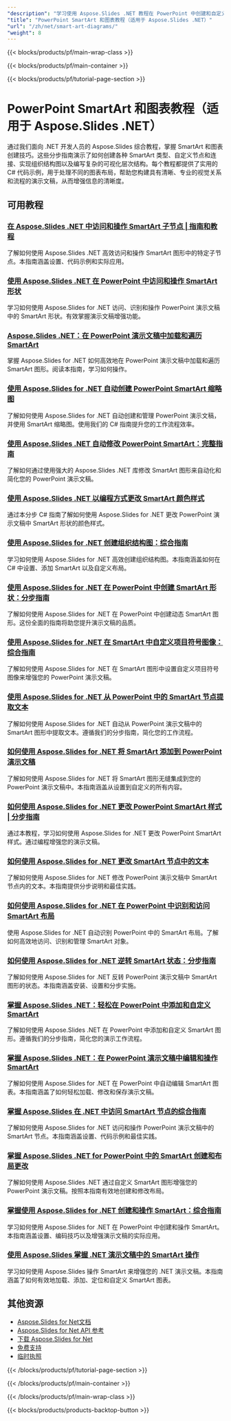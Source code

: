 ```yaml
---
"description": "学习使用 Aspose.Slides .NET 教程在 PowerPoint 中创建和自定义 SmartArt 图形、图表和视觉层次结构。"
"title": "PowerPoint SmartArt 和图表教程（适用于 Aspose.Slides .NET）"
"url": "/zh/net/smart-art-diagrams/"
"weight": 8
---
```


{{< blocks/products/pf/main-wrap-class >}}

{{< blocks/products/pf/main-container >}}

{{< blocks/products/pf/tutorial-page-section >}}
# PowerPoint SmartArt 和图表教程（适用于 Aspose.Slides .NET）

通过我们面向 .NET 开发人员的 Aspose.Slides 综合教程，掌握 SmartArt 和图表创建技巧。这些分步指南演示了如何创建各种 SmartArt 类型、自定义节点和连接、实现组织结构图以及编写复杂的可视化层次结构。每个教程都提供了实用的 C# 代码示例，用于处理不同的图表布局，帮助您构建具有清晰、专业的视觉关系和流程的演示文稿，从而增强信息的清晰度。

## 可用教程

### [在 Aspose.Slides .NET 中访问和操作 SmartArt 子节点 | 指南和教程](./access-smartart-child-node-asposeslides-net/)
了解如何使用 Aspose.Slides .NET 高效访问和操作 SmartArt 图形中的特定子节点。本指南涵盖设置、代码示例和实际应用。

### [使用 Aspose.Slides .NET 在 PowerPoint 中访问和操作 SmartArt 形状](./aspose-slides-net-access-smartart-shapes/)
学习如何使用 Aspose.Slides for .NET 访问、识别和操作 PowerPoint 演示文稿中的 SmartArt 形状。有效掌握演示文稿增强功能。

### [Aspose.Slides .NET：在 PowerPoint 演示文稿中加载和遍历 SmartArt](./aspose-slides-net-smartart-traversal/)
掌握 Aspose.Slides for .NET 如何高效地在 PowerPoint 演示文稿中加载和遍历 SmartArt 图形。阅读本指南，学习如何操作。

### [使用 Aspose.Slides for .NET 自动创建 PowerPoint SmartArt 缩略图](./master-powerpoint-automation-smartart-thumbnails-aspose-slides-dotnet/)
了解如何使用 Aspose.Slides for .NET 自动创建和管理 PowerPoint 演示文稿，并使用 SmartArt 缩略图。使用我们的 C# 指南提升您的工作流程效率。

### [使用 Aspose.Slides .NET 自动修改 PowerPoint SmartArt：完整指南](./master-powerpoint-smartart-aspose-slides-net/)
了解如何通过使用强大的 Aspose.Slides .NET 库修改 SmartArt 图形来自动化和简化您的 PowerPoint 演示文稿。

### [使用 Aspose.Slides .NET 以编程方式更改 SmartArt 颜色样式](./change-smartart-color-style-aspose-slides-net/)
通过本分步 C# 指南了解如何使用 Aspose.Slides for .NET 更改 PowerPoint 演示文稿中 SmartArt 形状的颜色样式。

### [使用 Aspose.Slides for .NET 创建组织结构图：综合指南](./create-organization-chart-aspose-slides-net/)
学习如何使用 Aspose.Slides for .NET 高效创建组织结构图。本指南涵盖如何在 C# 中设置、添加 SmartArt 以及自定义布局。

### [使用 Aspose.Slides for .NET 在 PowerPoint 中创建 SmartArt 形状：分步指南](./create-smartart-shapes-aspose-slides-net/)
了解如何使用 Aspose.Slides for .NET 在 PowerPoint 中创建动态 SmartArt 图形。这份全面的指南将助您提升演示文稿的品质。

### [使用 Aspose.Slides for .NET 在 SmartArt 中自定义项目符号图像：综合指南](./custom-bullet-image-smartart-aspose-slides-net/)
了解如何使用 Aspose.Slides for .NET 在 SmartArt 图形中设置自定义项目符号图像来增强您的 PowerPoint 演示文稿。

### [使用 Aspose.Slides for .NET 从 PowerPoint 中的 SmartArt 节点提取文本](./extract-text-smartart-aspose-slides-net/)
了解如何使用 Aspose.Slides for .NET 自动从 PowerPoint 演示文稿中的 SmartArt 图形中提取文本。遵循我们的分步指南，简化您的工作流程。

### [如何使用 Aspose.Slides for .NET 将 SmartArt 添加到 PowerPoint 演示文稿](./add-smartart-ppt-aspose-slides-net/)
了解如何使用 Aspose.Slides for .NET 将 SmartArt 图形无缝集成到您的 PowerPoint 演示文稿中。本指南涵盖从设置到自定义的所有内容。

### [如何使用 Aspose.Slides for .NET 更改 PowerPoint SmartArt 样式 | 分步指南](./change-powerpoint-smartart-styles-aspose-slides-net/)
通过本教程，学习如何使用 Aspose.Slides for .NET 更改 PowerPoint SmartArt 样式。通过编程增强您的演示文稿。

### [如何使用 Aspose.Slides for .NET 更改 SmartArt 节点中的文本](./change-text-smartart-node-aspose-slides-net/)
了解如何使用 Aspose.Slides for .NET 修改 PowerPoint 演示文稿中 SmartArt 节点内的文本。本指南提供分步说明和最佳实践。

### [如何使用 Aspose.Slides for .NET 在 PowerPoint 中识别和访问 SmartArt 布局](./identify-smartart-layouts-aspose-slides-net/)
使用 Aspose.Slides for .NET 自动识别 PowerPoint 中的 SmartArt 布局。了解如何高效地访问、识别和管理 SmartArt 对象。

### [如何使用 Aspose.Slides for .NET 逆转 SmartArt 状态：分步指南](./reverse-smartart-state-aspose-slides-dotnet/)
了解如何使用 Aspose.Slides for .NET 反转 PowerPoint 演示文稿中 SmartArt 图形的状态。本指南涵盖安装、设置和分步实施。

### [掌握 Aspose.Slides .NET：轻松在 PowerPoint 中添加和自定义 SmartArt](./aspose-slides-net-smartart-powerpoint/)
了解如何使用 Aspose.Slides .NET 在 PowerPoint 中添加和自定义 SmartArt 图形。遵循我们的分步指南，简化您的演示工作流程。

### [掌握 Aspose.Slides .NET：在 PowerPoint 演示文稿中编辑和操作 SmartArt](./aspose-slides-net-smartart-presentation-editing/)
了解如何使用 Aspose.Slides for .NET 在 PowerPoint 中自动编辑 SmartArt 图表。本指南涵盖了如何轻松加载、修改和保存演示文稿。

### [掌握 Aspose.Slides 在 .NET 中访问 SmartArt 节点的综合指南](./master-aspose-slides-smartart-node-access-dotnet/)
了解如何使用 Aspose.Slides for .NET 访问和操作 PowerPoint 演示文稿中的 SmartArt 节点。本指南涵盖设置、代码示例和最佳实践。

### [掌握 Aspose.Slides .NET for PowerPoint 中的 SmartArt 创建和布局更改](./mastering-smartart-aspose-slides-net/)
了解如何使用 Aspose.Slides .NET 通过自定义 SmartArt 图形增强您的 PowerPoint 演示文稿。按照本指南有效地创建和修改布局。

### [掌握使用 Aspose.Slides for .NET 创建和操作 SmartArt：综合指南](./aspose-slides-smartart-creation-manipulation/)
学习如何使用 Aspose.Slides for .NET 在 PowerPoint 中创建和操作 SmartArt。本指南涵盖设置、编码技巧以及增强演示文稿的实际应用。

### [使用 Aspose.Slides 掌握 .NET 演示文稿中的 SmartArt 操作](./manipulating-smartart-aspose-slides-net/)
学习如何使用 Aspose.Slides 操作 SmartArt 来增强您的 .NET 演示文稿。本指南涵盖了如何有效地加载、添加、定位和自定义 SmartArt 图表。

## 其他资源

- [Aspose.Slides for Net文档](https://docs.aspose.com/slides/net/)
- [Aspose.Slides for Net API 参考](https://reference.aspose.com/slides/net/)
- [下载 Aspose.Slides for Net](https://releases.aspose.com/slides/net/)
- [免费支持](https://forum.aspose.com/)
- [临时执照](https://purchase.aspose.com/temporary-license/)

{{< /blocks/products/pf/tutorial-page-section >}}

{{< /blocks/products/pf/main-container >}}

{{< /blocks/products/pf/main-wrap-class >}}

{{< blocks/products/products-backtop-button >}}
